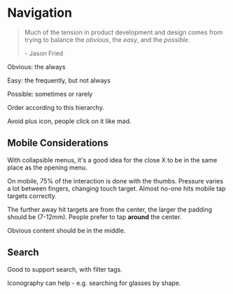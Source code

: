 # Navigation

> Much of the tension in product development and design comes from trying to balance the *obvious*, the *easy*, and the *possible*.
>
> \- Jason Fried

Obvious: the always

Easy: the frequently, but not always

Possible: sometimes or rarely

Order according to this hierarchy.

Avoid plus icon, people click on it like mad.

## Mobile Considerations

With collapsible menus, it's a good idea for the close X to be in the same place as the opening menu.

On mobile, 75% of the interaction is done with the thumbs. Pressure varies a lot between fingers, changing touch target. Almost no-one hits mobile tap targets correctly.

The further away hit targets are from the center, the larger the padding should be (7-12mm). People prefer to tap **around** the center.

Obvious content should be in the middle.

## Search

Good to support search, with filter tags.

Iconography can help - e.g. searching for glasses by shape.
